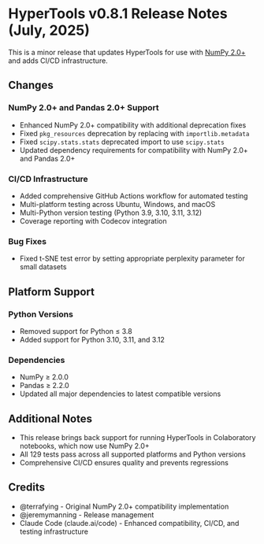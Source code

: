 # HyperTools v0.8.1 Release Notes (July, 2025)

This is a minor release that updates HyperTools for use with [NumPy 2.0+](https://numpy.org/devdocs/release/2.0.0-notes.html) and adds CI/CD infrastructure.

## Changes

### NumPy 2.0+ and Pandas 2.0+ Support
- Enhanced NumPy 2.0+ compatibility with additional deprecation fixes
- Fixed `pkg_resources` deprecation by replacing with `importlib.metadata`
- Fixed `scipy.stats.stats` deprecated import to use `scipy.stats`
- Updated dependency requirements for compatibility with NumPy 2.0+ and Pandas 2.0+

### CI/CD Infrastructure
- Added comprehensive GitHub Actions workflow for automated testing
- Multi-platform testing across Ubuntu, Windows, and macOS
- Multi-Python version testing (Python 3.9, 3.10, 3.11, 3.12)
- Coverage reporting with Codecov integration

### Bug Fixes
- Fixed t-SNE test error by setting appropriate perplexity parameter for small datasets

## Platform Support

### Python Versions
- Removed support for Python ≤ 3.8
- Added support for Python 3.10, 3.11, and 3.12

### Dependencies
- NumPy ≥ 2.0.0
- Pandas ≥ 2.2.0
- Updated all major dependencies to latest compatible versions

## Additional Notes
- This release brings back support for running HyperTools in Colaboratory notebooks, which now use NumPy 2.0+
- All 129 tests pass across all supported platforms and Python versions
- Comprehensive CI/CD ensures quality and prevents regressions

## Credits
- @terrafying - Original NumPy 2.0+ compatibility implementation
- @jeremymanning - Release management
- Claude Code (claude.ai/code) - Enhanced compatibility, CI/CD, and testing infrastructure